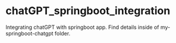 # chatGPT_springboot_integration
Integrating chatGPT with springboot app. Find details inside of my-springboot-chatgpt folder.
